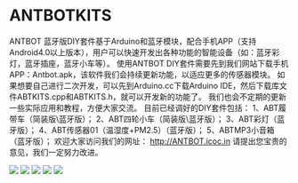 # ANTBOTKITS
ANTBOT 蓝牙版DIY套件基于Arduino和蓝牙模块，配合手机APP（支持Android4.0以上版本），用户可以快速开发出各种功能的智能设备（如：蓝牙彩灯，蓝牙插座，蓝牙小车等）。
使用ANTBOT DIY套件需要先到我们网站下载手机APP：Antbot.apk，该软件我们会持续更新功能，以适应更多的传感器模块。
如果想要自己进行二次开发，可以先到Arduino.cc下载Arduino IDE，然后下载库文件ABTKITS.cpp和ABTKITS.h，就可以开发新的功能了。
我们也会不定期的更新一些实际应用和教程，方便大家交流。
目前已经调好的DIY套件包括：
1、ABT履带车（简装版\蓝牙版）；
2、ABT四轮小车（简装版\蓝牙版）；
3、ABT彩灯（蓝牙版）；
4、ABT传感器01（温湿度+PM2.5）（蓝牙版）；
5、ABTMP3小音箱（蓝牙版）；
欢迎大家访问我们的网址：
http://ANTBOT.icoc.in
请提出您宝贵的意见，我们一定努力改进。

![](http://9467683.s21i-9.faiusr.com/2/ABUIABACGAAgyoHW0gUo7aaX5AQwgAQ46AI!400x400.jpg)
![](http://9467683.s21i-9.faiusr.com/2/ABUIABACGAAgwYyJ0AUogIrQpgcw-wQ4gAQ!400x400.jpg)
![](http://9467683.s21i-9.faiusr.com/2/ABUIABACGAAg3PG01AUozJ_5uQcwgAQ48QI.jpg)
![](http://9467683.s21i-9.faiusr.com/2/ABUIABACGAAgnt2S0QUoiKCR0wcw4AM4xgI.jpg)
![](http://9467683.s21i-9.faiusr.com/2/ABUIABACGAAgpsmHyAUo_f-79wMwgAQ45AE.jpg)




